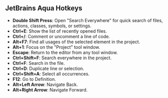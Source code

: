 ## JetBrains Aqua Hotkeys

- **Double Shift Press**: Open "Search Everywhere" for quick search of files, actions, classes, symbols, or settings.
- **Ctrl+E**: Show the list of recently opened files.
- **Ctrl+/**: Comment or uncomment a line of code.
- **Alt+F7**: Find all usages of the selected element in the project.
- **Alt+1**: Focus on the "Project" tool window.
- **Escape**: Return to the editor from any tool window.
- **Ctrl+Shift+F**: Search everywhere in the project.
- **Ctrl+F**: Search in the file.
- **Ctrl+D**: Duplicate line or selection.
- **Ctrl+Shift+A**: Select all occurrences.
- **F12**: Go to Definition.
- **Alt+Left Arrow**: Navigate Back.
- **Alt+Right Arrow**: Navigate Forward.
